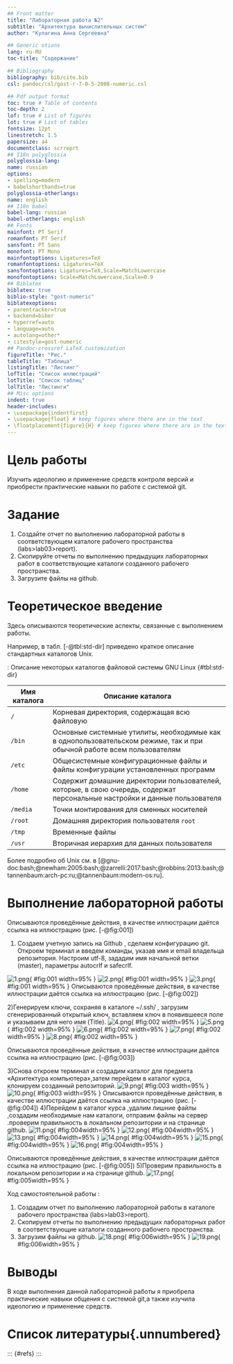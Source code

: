 ```yaml
---
## Front matter
title: "Лабораторная работа №2"
subtitle: "Архитектура вычислительных систем"
author: "Кулагина Анна Сергеевна"

## Generic otions
lang: ru-RU
toc-title: "Содержание"

## Bibliography
bibliography: bib/cite.bib
csl: pandoc/csl/gost-r-7-0-5-2008-numeric.csl

## Pdf output format
toc: true # Table of contents
toc-depth: 2
lof: true # List of figures
lot: true # List of tables
fontsize: 12pt
linestretch: 1.5
papersize: a4
documentclass: scrreprt
## I18n polyglossia
polyglossia-lang:
name: russian
options:
- spelling=modern
- babelshorthands=true
polyglossia-otherlangs:
name: english
## I18n babel
babel-lang: russian
babel-otherlangs: english
## Fonts
mainfont: PT Serif
romanfont: PT Serif
sansfont: PT Sans
monofont: PT Mono
mainfontoptions: Ligatures=TeX
romanfontoptions: Ligatures=TeX
sansfontoptions: Ligatures=TeX,Scale=MatchLowercase
monofontoptions: Scale=MatchLowercase,Scale=0.9
## Biblatex
biblatex: true
biblio-style: "gost-numeric"
biblatexoptions:
- parentracker=true
- backend=biber
- hyperref=auto
- language=auto
- autolang=other*
- citestyle=gost-numeric
## Pandoc-crossref LaTeX customization
figureTitle: "Рис."
tableTitle: "Таблица"
listingTitle: "Листинг"
lofTitle: "Список иллюстраций"
lotTitle: "Список таблиц"
lolTitle: "Листинги"
## Misc options
indent: true
header-includes:
- \usepackage{indentfirst}
- \usepackage{float} # keep figures where there are in the text
- \floatplacement{figure}{H} # keep figures where there are in the text
---
```


# Цель работы
 Изучить идеологию и применение средств контроля версий и приобрести практические навыки по работе с системой git.
# Задание

1. Создайте отчет по выполнению лабораторной работы в соответствующем
каталоге рабочего пространства (labs>lab03>report).
2. Скопируйте отчеты по выполнению предыдущих лабораторных работ в
соответствующие каталоги созданного рабочего пространства.
3. Загрузите файлы на github.

# Теоретическое введение

Здесь описываются теоретические аспекты, связанные с выполнением работы.

Например, в табл. [-@tbl:std-dir] приведено краткое описание стандартных каталогов Unix.

: Описание некоторых каталогов файловой системы GNU Linux {#tbl:std-dir}

| Имя каталога | Описание каталога |
|--------------|----------------------------------------------------------------------------------------------------------------------------|
| `/` | Корневая директория, содержащая всю файловую |
| `/bin ` | Основные системные утилиты, необходимые как в однопользовательском режиме, так и при обычной работе всем пользователям |
| `/etc` | Общесистемные конфигурационные файлы и файлы конфигурации установленных программ |
| `/home` | Содержит домашние директории пользователей, которые, в свою очередь, содержат персональные настройки и данные пользователя |
| `/media` | Точки монтирования для сменных носителей |
| `/root` | Домашняя директория пользователя `root` |
| `/tmp` | Временные файлы |
| `/usr` | Вторичная иерархия для данных пользователя |

Более подробно об Unix см. в [@gnu-doc:bash;@newham:2005:bash;@zarrelli:2017:bash;@robbins:2013:bash;@tannenbaum:arch-pc:ru;@tannenbaum:modern-os:ru].

# Выполнение лабораторной работы

Описываются проведённые действия, в качестве иллюстрации даётся ссылка на иллюстрацию (рис. [-@fig:001])
 1) Создаем учетную запись на Github , сделаем конфигурацию git. Откроем терминал и введем команды, указав имя и email владельца репозитория. Настроим utf-8, зададим имя начальной ветки (master), параметры autocrlf и safecrlf.

![1.png](image/1.png){ #fig:001 width=95% }
![2.png](image/2.png){ #fig:001 width=95% }
![3.png](image/3.png){ #fig:001 width=95% }
Описываются проведённые действия, в качестве иллюстрации даётся ссылка на иллюстрацию (рис. [-@fig:002])
  
  2)Генерируем ключи, сохраняя в каталоге ~/.ssh/ , загрузим сгенерированный открытый ключ, вставляем ключ в появившееся поле и указываем для него имя (Title).
![4.png](image/4.png){ #fig:002 width=95% }
![5.png](image/5.png){ #fig:002 width=95% }
![6.png](image/6.png){ #fig:002 width=95% }
![7.png](image/7.png){ #fig:002 width=95% }
![8.png](image/8.png){ #fig:002 width=95% }

Описываются проведённые действия, в качестве иллюстрации даётся ссылка на иллюстрацию (рис. [-@fig:003])

   3)Снова откроем терминал и создадим каталог для предмета «Архитектура компьютера»,затем перейдем в каталог курса, клонируем созданный репозиторий.
![9.png](image/9.png){ #fig:003 width=95% }
![10.png](image/10.png){ #fig:003 width=95% }
Описываются проведённые действия, в качестве иллюстрации даётся ссылка на иллюстрацию (рис. [-@fig:004])
   4)Перейдем в каталог курса ,удалим лишние файлы ,создадим необходимые нам каталоги, отправим файлы на сервер .проверим правильность в локальном репозитории и на странице github.
![11.png](image/11.png){ #fig:004width=95% }
![12.png](image/12.png){ #fig:004width=95% }
![13.png](image/13.png){ #fig:004width=95% }
![14.png](image/14.png){ #fig:004width=95% }
![15.png](image/15.png){ #fig:004width=95% }
![16.png](image/16.png){ #fig:004width=95% }

 Описываются проведённые действия, в качестве иллюстрации даётся ссылка на иллюстрацию (рис. [-@fig:005])
  5)Проверим правильность в локальном репозитории и на странице github.
![17.png](image/17.png){ #fig:005width=95% }

 Ход самостоятельной работы :
1. Создадим отчет по выполнению лабораторной работы в каталоге рабочего пространства (labs>lab03>report). 
2. Скопируем отчеты по выполнению предыдущих лабораторных работ в соответствующие каталоги созданного рабочего пространства.
 3. Загрузим файлы на github.
![18.png](image/18.png){ #fig:006width=95% }
![19.png](image/19.png){ #fig:006width=95% }
# Выводы
В ходе выполнения данной лабораторной работы я приобрела практические навыки общения с системой git,а также изучила идеологию и применение средств.
# Список литературы{.unnumbered}

::: {#refs}
:::
